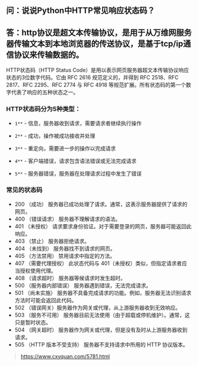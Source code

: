 ## 问：说说Python中HTTP常见响应状态码？

## 答：http协议是超文本传输协议，是用于从万维网服务器传输文本到本地浏览器的传送协议，是基于tcp/ip通信协议来传输数据的。

HTTP状态码（HTTP Status Code）是用以表示网页服务器超文本传输协议响应状态的3位数字代码。它由 RFC 2616 规范定义的，并得到 RFC 2518、RFC 2817、RFC 2295、RFC 2774 与 RFC 4918 等规范扩展。所有状态码的第一个数字代表了响应的五种状态之一。

### HTTP状态码分为5种类型：
   - `1**` - 信息，服务器收到请求，需要请求者继续执行操作

   - `2**` - 成功，操作被成功接收并处理

   - `3**` - 重定向，需要进一步的操作以完成请求

   - `4**` - 客户端错误，请求包含语法错误或无法完成请求

   - `5**` - 服务器错误，服务器在处理请求过程中发生了错误

### 常见的状态码

- 200   （成功）  服务器已成功处理了请求。通常，这表示服务器提供了请求的网页。
- 400   （错误请求） 服务器不理解请求的语法。 
- 401   （未授权） 请求要求身份验证。对于需要登录的网页，服务器可能返回此响应。 
- 403   （禁止） 服务器拒绝请求。
- 404   （未找到） 服务器找不到请求的网页。
- 405   （方法禁用） 禁用请求中指定的方法。 
- 407   （需要代理授权） 此状态代码与 401（未授权）类似，但指定请求者应当授权使用代理。
- 408   （请求超时）  服务器等候请求时发生超时。
- 500   （服务器内部错误）  服务器遇到错误，无法完成请求。 
- 501   （尚未实施） 服务器不具备完成请求的功能。例如，服务器无法识别请求方法时可能会返回此代码。
- 502   （错误网关）服务器作为网关或代理，从上游服务器收到无效响应。 
- 503   （服务不可用） 服务器目前无法使用（由于超载或停机维护）。通常，这只是暂时状态。 
- 504   （网关超时）  服务器作为网关或代理，但是没有及时从上游服务器收到请求。 
- 505   （HTTP 版本不受支持） 服务器不支持请求中所用的 HTTP 协议版本。

> https://www.cxyquan.com/5781.html